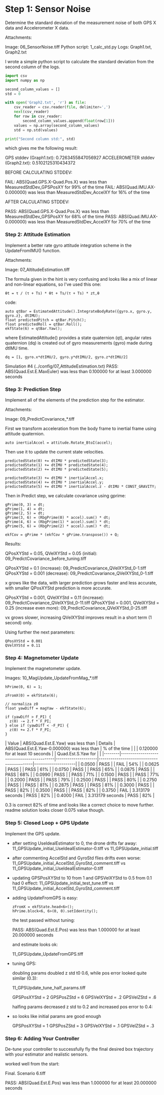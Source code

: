 
# Step 1: Sensor Noise
Determine the standard deviation of the measurement noise of both GPS X data and Accelerometer X data.

  Attachments:

  Image: 06_SensorNoise.tiff
  Python script: 1_calc_std.py
  Logs: Graph1.txt, Graph2.txt

  I wrote a simple python script to calculate the standard deviation from the second column of the logs.

  ```python
  import csv
  import numpy as np

  second_column_values = []
  std = 0

  with open('Graph2.txt', 'r') as file:
      csv_reader = csv.reader(file, delimiter=',')
      next(csv_reader)
      for row in csv_reader:
          second_column_values.append(float(row[1]))
      values = np.array(second_column_values)
      std = np.std(values)

  print("Second column std:", std)
  ```

  which gives me the following result:

  GPS stddev (Graph1.txt): 0.7263455847056927
  ACCELEROMETER stddev (Graph2.txt): 0.5102125310434372

  BEFORE CALCULATING STDDEV:

  FAIL: ABS(Quad.GPS.X-Quad.Pos.X) was less than MeasuredStdDev_GPSPosXY for 99% of the time
  FAIL: ABS(Quad.IMU.AX-0.000000) was less than MeasuredStdDev_AccelXY for 16% of the time

  AFTER CALCULATING STDDEV:

  PASS: ABS(Quad.GPS.X-Quad.Pos.X) was less than MeasuredStdDev_GPSPosXY for 68% of the time
  PASS: ABS(Quad.IMU.AX-0.000000) was less than MeasuredStdDev_AccelXY for 70% of the time


### Step 2: Attitude Estimation ###
Implement a better rate gyro attitude integration scheme in the UpdateFromIMU() function.

  Attachments:

  Image: 07_AltitudeEstimation.tiff

  The formula given in the hint is very confusing and looks like a mix of linear and non-linear equations, so I've used this one:

  ```
  θt = τ / (τ + Ts) * θt + Ts/(τ + Ts) * zt,θ
  ```

  code:

  ```
  auto qtBar = EstimatedAttitude().IntegrateBodyRate({gyro.x, gyro.y, gyro.z}, dtIMU);
  float predictedPitch = qtBar.Pitch();
  float predictedRoll = qtBar.Roll();
  ekfState(6) = qtBar.Yaw();
  ```

  where EstimatedAttitude() provides a state quaternion (qt), angular rates quaternion (dq) is created out of gyro measurements (gyro) made during dtIMU time.

  ```
  dq = [1, gyro.x*dtIMU/2​, gyro.y*dtIMU/2​, gyro.z*dtIMU/2​]
  ```

  Simulation #4 (../config/07_AttitudeEstimation.txt)
  PASS: ABS(Quad.Est.E.MaxEuler) was less than 0.100000 for at least 3.000000 seconds

### Step 3: Prediction Step ###
Implement all of the elements of the prediction step for the estimator.

  Attachments:

  Image: 09_PredictCovariance_*.tiff

  First we transform acceleration from the body frame to inertial frame using attitude quaternion.

  ```
  auto inertialAccel = attitude.Rotate_BtoI(accel);
  ```

  Then use it to update the current state velocities.

  ```
  predictedState(0) += dtIMU * predictedState(3);
  predictedState(1) += dtIMU * predictedState(4);
  predictedState(2) += dtIMU * predictedState(5);

  predictedState(3) += dtIMU * inertialAccel.x;
  predictedState(4) += dtIMU * inertialAccel.y;
  predictedState(5) += dtIMU * inertialAccel.z - dtIMU * CONST_GRAVITY;
  ```

  Then in Predict step, we calculate covariance using gprime:

  ```
  gPrime(0, 3) = dt;
  gPrime(1, 4) = dt;
  gPrime(2, 5) = dt;
  gPrime(3, 6) = (RbgPrime(0) * accel).sum() * dt;
  gPrime(4, 6) = (RbgPrime(1) * accel).sum() * dt;
  gPrime(5, 6) = (RbgPrime(2) * accel).sum() * dt;

  ekfCov = gPrime * (ekfCov * gPrime.transpose()) + Q;
  ```
  Results:

  QPosXYStd = 0.05, QVelXYStd = 0.05 (initial): 09_PredictCovariance_before_tuning.tiff

  QPosXYStd = 0.1 (increase): 09_PredictCovariance_QVelXYStd_0-1.tiff
  QPosXYStd = 0.001 (decrease): 09_PredictCovariance_QVelXYStd_0-1.tiff

  x grows like the data, with larger prediction grows faster and less accurate, with smaller QPosXYStd prediction is more accurate.

  QPosXYStd = 0.001, QVelXYStd = 0.11 (increase): 09_PredictCovariance_QVelXYStd_0-11.tiff
  QPosXYStd = 0.001, QVelXYStd = 0.25 (increase even more): 09_PredictCovariance_QVelXYStd_0-25.tiff

  vx grows slower, increasing QVelXYStd improves result in a short term (1 second) only.

  Using further the next parameters:

  ```
  QPosXYStd = 0.001
  QVelXYStd = 0.11
  ```

### Step 4: Magnetometer Update ###
Implement the magnetometer update.

  Images: 10_MagUpdate_UpdateFromMag_*.tiff

  ```
  hPrime(0, 6) = 1;

  zFromX(0) = ekfState(6);

  // normaliza z0
  float yawDiff = magYaw - ekfState(6);

  if (yawDiff > F_PI) {
    z(0) -= 2.f * F_PI;
  } else if (yawDiff < -F_PI) {
    z(0) += 2.f * F_PI;
  }
  ```

  | Value  | ABS(Quad.Est.E.Yaw) was less than          | Details             | ABS(Quad.Est.E.Yaw-0.000000) was less than | % of the time       |
  |        | 0.120000 for at least 10 seconds           |                     | Quad.Est.S.Yaw for                         |                     |
  |--------|--------------------------------------------|---------------------|--------------------------------------------|---------------------|
  | 0.0500 | PASS                                       |                     | FAIL                                       | 54%                 |
  | 0.0625 | PASS                                       |                     | PASS                                       | 61%                 |
  | 0.0750 | PASS                                       |                     | PASS                                       | 65%                 |
  | 0.0875 | PASS                                       |                     | PASS                                       | 68%                 |
  | 0.0990 | PASS                                       |                     | PASS                                       | 71%                 |
  | 0.1500 | PASS                                       |                     | PASS                                       | 77%                 |
  | 0.2000 | PASS                                       |                     | PASS                                       | 79%                 |
  | 0.2500 | PASS                                       |                     | PASS                                       | 80%                 |
  | 0.2750 | PASS                                       |                     | PASS                                       | 81%                 |
  | 0.2875 | PASS                                       |                     | PASS                                       | 81%                 |
  | 0.3000 | PASS                                       |                     | PASS                                       | 82%                 |
  | 0.3500 | PASS                                       |                     | PASS                                       | 82%                 |
  | 0.3750 | FAIL                                       | 3.313179 seconds    | PASS                                       | 82%                 |
  | 0.4000 | FAIL                                       | 3.313179 seconds    | PASS                                       | 82%                 |

  0.3 is correct 82% of time and looks like a correct choice to move further.
  readme solution looks closer 0.075 value though.


### Step 5: Closed Loop + GPS Update ###
Implement the GPS update.

  - after setting UseIdealEstimator to 0, the drone drifts far away:
    11_GPSUpdate_initial_UseIdealEstimator-0.tiff vs 11_GPSUpdate_initial.tiff

  - after commenting AccelStd and GyroStd flies drifts even worse:
    11_GPSUpdate_initial_AccelStd_GyroStd_comment.tiff vs 11_GPSUpdate_initial_UseIdealEstimator-0.tiff

  - updating GPSPosXYStd to 10 from 1 and GPSVelXYStd to 0.5 from 0.1 had 0 effect:
    11_GPSUpdate_initial_test_tune.tiff vs 11_GPSUpdate_initial_AccelStd_GyroStd_comment.tiff


  - adding UpdateFromGPS is easy:

    ```
    zFromX = ekfState.head<6>();
    hPrime.block<6, 6>(0, 0).setIdentity();
    ```

    the test passed without tuning:

    PASS: ABS(Quad.Est.E.Pos) was less than 1.000000 for at least 20.000000 seconds

    and estimate looks ok:

    11_GPSUpdate_UpdateFromGPS.tiff


  - tuning GPS:

    doubling params doubled z std t0 0.6, while pos error looked quite similar (0.3):

    11_GPSUpdate_tune_half_params.tiff

    GPSPosXYStd = 2
    GPSPosZStd = 6
    GPSVelXYStd = .2
    GPSVelZStd = .6

    halfing params decreased z std to 0.2 and increased pos error to 0.4:

  - so looks like initial params are good enough

    GPSPosXYStd = 1
    GPSPosZStd = 3
    GPSVelXYStd = .1
    GPSVelZStd = .3

### Step 6: Adding Your Controller ###
De-tune your controller to successfully fly the final desired box trajectory with your estimator and realistic sensors.

  worked well from the start:

  Final. Scenario 6.tiff

  PASS: ABS(Quad.Est.E.Pos) was less than 1.000000 for at least 20.000000 seconds